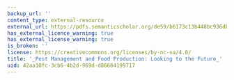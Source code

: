 ```yaml
---
backup_url: ''
content_type: external-resource
external_url: https://pdfs.semanticscholar.org/de59/b6173c13b448bc936db8ee492762a7e84982.pdf
has_external_licence_warning: true
has_external_license_warning: true
is_broken: ''
license: https://creativecommons.org/licenses/by-nc-sa/4.0/
title: '_Pest Management and Food Production: Looking to the Future_'
uid: 42aa10fc-3cb6-4b2d-969d-d86664199717
---
```

